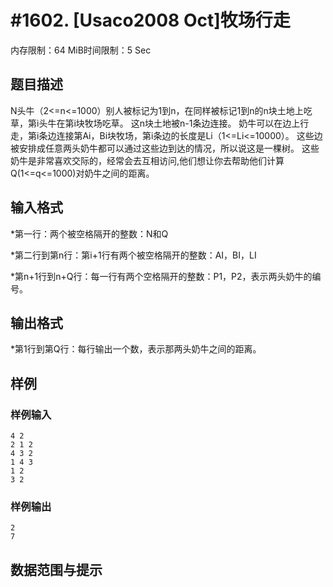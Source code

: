 # #1602. [Usaco2008 Oct]牧场行走

内存限制：64 MiB时间限制：5 Sec

## 题目描述

N头牛（2<=n<=1000）别人被标记为1到n，在同样被标记1到n的n块土地上吃草，第i头牛在第i块牧场吃草。 这n块土地被n-1条边连接。 奶牛可以在边上行走，第i条边连接第Ai，Bi块牧场，第i条边的长度是Li（1<=Li<=10000）。 这些边被安排成任意两头奶牛都可以通过这些边到达的情况，所以说这是一棵树。 这些奶牛是非常喜欢交际的，经常会去互相访问,他们想让你去帮助他们计算Q(1<=q<=1000)对奶牛之间的距离。 

## 输入格式

*第一行：两个被空格隔开的整数：N和Q

 *第二行到第n行：第i+1行有两个被空格隔开的整数：AI，BI，LI 

*第n+1行到n+Q行：每一行有两个空格隔开的整数：P1，P2，表示两头奶牛的编号。 

## 输出格式

*第1行到第Q行：每行输出一个数，表示那两头奶牛之间的距离。 

## 样例

### 样例输入

    
    4 2
    2 1 2
    4 3 2
    1 4 3
    1 2
    3 2
    
    

### 样例输出

    
    2
    7
    
    

## 数据范围与提示
